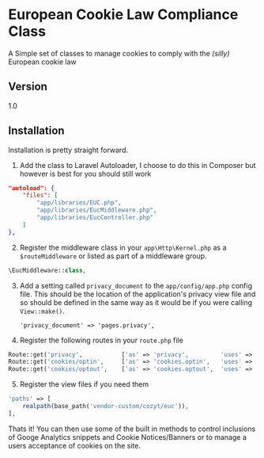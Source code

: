 # European Cookie Law Compliance Class

A Simple set of classes to manage cookies to comply with the _(silly)_ European cookie law

## Version

1.0

## Installation

Installation is pretty straight forward.

1. Add the class to Laravel Autoloader, I choose to do this in Composer but however is best for you should still work

```json
"autoload": {
	"files": [
		"app/libraries/EUC.php",
        "app/libraries/EucMiddleware.php",
        "app/libraries/EucController.php"
	]
},
```

2. Register the middleware class in your `app\Http\Kernel.php` as a `$routeMiddleware` or listed as part of a middleware group.

```php
\EucMiddleware::class,
```

3. Add a setting called `privacy_document` to the `app/config/app.php` config file. This should be the location of the application's privacy view file and so should be defined in the same way as it would be if you were calling `View::make()`.

	`'privacy_document' => 'pages.privacy',`

4. Register the following routes in your `route.php` file

```php
Route::get('privacy',           ['as' => 'privacy',         'uses' => 'EucController@privacy']);
Route::get('cookies/optin',     ['as' => 'cookies.optin',   'uses' => 'EucController@cookiesOptIn']);
Route::get('cookies/optout',    ['as' => 'cookies.optout',  'uses' => 'EucController@cookiesOptOut']);
```

5. Register the view files if you need them

```php
'paths' => [
    realpath(base_path('vendor-custom/cozyt/euc')),
],
```


Thats it! You can then use some of the built in methods to control inclusions of Googe Analytics snippets and Cookie Notices/Banners or to manage a users acceptance of cookies on the site.

